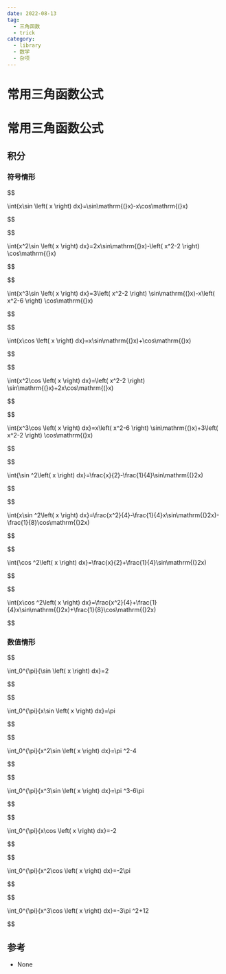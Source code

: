 ```yaml
---
date: 2022-08-13
tag:
  - 三角函数
  - trick
category:
  - library
  - 数学
  - 杂项
---
```


# 常用三角函数公式

# 常用三角函数公式


## 积分
### 符号情形

$$

\int{x\sin \left( x \right) dx}=\sin\mathrm{(}x)-x\cos\mathrm{(}x)

$$


$$

\int{x^2\sin \left( x \right) dx}=2x\sin\mathrm{(}x)-\left( x^2-2 \right) \cos\mathrm{(}x)

$$


$$

\int{x^3\sin \left( x \right) dx}=3\left( x^2-2 \right) \sin\mathrm{(}x)-x\left( x^2-6 \right) \cos\mathrm{(}x)

$$


$$

\int{x\cos \left( x \right) dx}=x\sin\mathrm{(}x)+\cos\mathrm{(}x)

$$


$$

\int{x^2\cos \left( x \right) dx}=\left( x^2-2 \right) \sin\mathrm{(}x)+2x\cos\mathrm{(}x)

$$


$$

\int{x^3\cos \left( x \right) dx}=x\left( x^2-6 \right) \sin\mathrm{(}x)+3\left( x^2-2 \right) \cos\mathrm{(}x)

$$


$$

\int{\sin ^2\left( x \right) dx}=\frac{x}{2}-\frac{1}{4}\sin\mathrm{(}2x)

$$


$$

\int{x\sin ^2\left( x \right) dx}=\frac{x^2}{4}-\frac{1}{4}x\sin\mathrm{(}2x)-\frac{1}{8}\cos\mathrm{(}2x)

$$


$$

\int{\cos ^2\left( x \right) dx}=\frac{x}{2}+\frac{1}{4}\sin\mathrm{(}2x)

$$


$$

\int{x\cos ^2\left( x \right) dx}=\frac{x^2}{4}+\frac{1}{4}x\sin\mathrm{(}2x)+\frac{1}{8}\cos\mathrm{(}2x)

$$


### 数值情形


$$

\int_0^{\pi}{\sin \left( x \right) dx}=2

$$


$$

\int_0^{\pi}{x\sin \left( x \right) dx}=\pi

$$


$$

\int_0^{\pi}{x^2\sin \left( x \right) dx}=\pi ^2-4

$$


$$

\int_0^{\pi}{x^3\sin \left( x \right) dx}=\pi ^3-6\pi

$$


$$

\int_0^{\pi}{x\cos \left( x \right) dx}=-2

$$


$$

\int_0^{\pi}{x^2\cos \left( x \right) dx}=-2\pi

$$


$$

\int_0^{\pi}{x^3\cos \left( x \right) dx}=-3\pi ^2+12

$$



## 参考

- None
